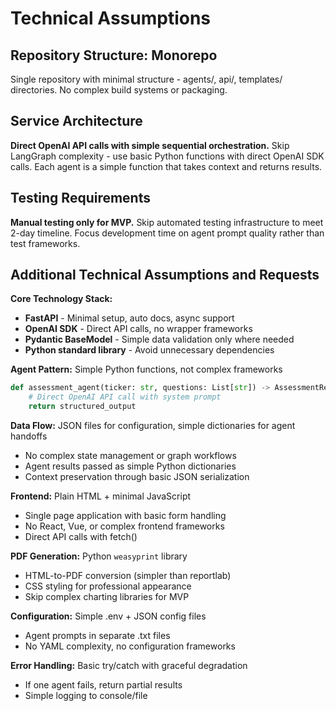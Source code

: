 # Technical Assumptions

## Repository Structure: Monorepo
Single repository with minimal structure - agents/, api/, templates/ directories. No complex build systems or packaging.

## Service Architecture
**Direct OpenAI API calls with simple sequential orchestration.** Skip LangGraph complexity - use basic Python functions with direct OpenAI SDK calls. Each agent is a simple function that takes context and returns results.

## Testing Requirements  
**Manual testing only for MVP.** Skip automated testing infrastructure to meet 2-day timeline. Focus development time on agent prompt quality rather than test frameworks.

## Additional Technical Assumptions and Requests

**Core Technology Stack:**
- **FastAPI** - Minimal setup, auto docs, async support
- **OpenAI SDK** - Direct API calls, no wrapper frameworks  
- **Pydantic BaseModel** - Simple data validation only where needed
- **Python standard library** - Avoid unnecessary dependencies

**Agent Pattern:** Simple Python functions, not complex frameworks
```python
def assessment_agent(ticker: str, questions: List[str]) -> AssessmentResult:
    # Direct OpenAI API call with system prompt
    return structured_output
```

**Data Flow:** JSON files for configuration, simple dictionaries for agent handoffs
- No complex state management or graph workflows
- Agent results passed as simple Python dictionaries
- Context preservation through basic JSON serialization

**Frontend:** Plain HTML + minimal JavaScript
- Single page application with basic form handling
- No React, Vue, or complex frontend frameworks
- Direct API calls with fetch()

**PDF Generation:** Python `weasyprint` library
- HTML-to-PDF conversion (simpler than reportlab)
- CSS styling for professional appearance
- Skip complex charting libraries for MVP

**Configuration:** Simple .env + JSON config files
- Agent prompts in separate .txt files
- No YAML complexity, no configuration frameworks

**Error Handling:** Basic try/catch with graceful degradation
- If one agent fails, return partial results
- Simple logging to console/file
